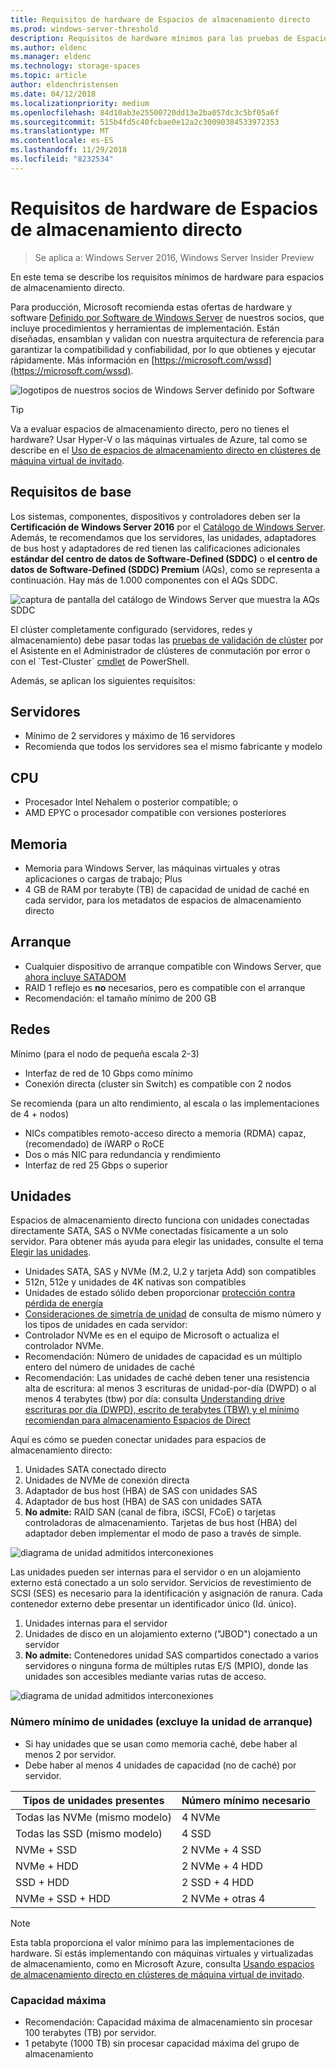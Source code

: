 ```yaml
---
title: Requisitos de hardware de Espacios de almacenamiento directo
ms.prod: windows-server-threshold
description: Requisitos de hardware mínimos para las pruebas de Espacios de almacenamiento directo.
ms.author: eldenc
ms.manager: eldenc
ms.technology: storage-spaces
ms.topic: article
author: eldenchristensen
ms.date: 04/12/2018
ms.localizationpriority: medium
ms.openlocfilehash: 84d10ab3e25500720dd13e2ba057dc3c5bf05a6f
ms.sourcegitcommit: 515b4fd5c40fcbae0e12a2c30090384533972353
ms.translationtype: MT
ms.contentlocale: es-ES
ms.lasthandoff: 11/29/2018
ms.locfileid: "8232534"
---
```

# Requisitos de hardware de Espacios de almacenamiento directo

> Se aplica a: Windows Server 2016, Windows Server Insider Preview

En este tema se describe los requisitos mínimos de hardware para espacios de almacenamiento directo.

Para producción, Microsoft recomienda estas ofertas de hardware y software [Definido por Software de Windows Server](https://microsoft.com/wssd) de nuestros socios, que incluye procedimientos y herramientas de implementación. Están diseñadas, ensamblan y validan con nuestra arquitectura de referencia para garantizar la compatibilidad y confiabilidad, por lo que obtienes y ejecutar rápidamente. Más información en [https://microsoft.com/wssd](https://microsoft.com/wssd).

![logotipos de nuestros socios de Windows Server definido por Software](media/hardware-requirements/wssd-partners.png)

   > [!TIP]
   > Va a evaluar espacios de almacenamiento directo, pero no tienes el hardware? Usar Hyper-V o las máquinas virtuales de Azure, tal como se describe en el [Uso de espacios de almacenamiento directo en clústeres de máquina virtual de invitado](storage-spaces-direct-in-vm.md).

## Requisitos de base

Los sistemas, componentes, dispositivos y controladores deben ser la **Certificación de Windows Server 2016** por el [Catálogo de Windows Server](https://www.windowsservercatalog.com). Además, te recomendamos que los servidores, las unidades, adaptadores de bus host y adaptadores de red tienen las calificaciones adicionales **estándar del centro de datos de Software-Defined (SDDC)** o **el centro de datos de Software-Defined (SDDC) Premium** (AQs), como se representa a continuación. Hay más de 1.000 componentes con el AQs SDDC.

![captura de pantalla del catálogo de Windows Server que muestra la AQs SDDC](media/hardware-requirements/sddc-aqs.png)

El clúster completamente configurado (servidores, redes y almacenamiento) debe pasar todas las [pruebas de validación de clúster](https://technet.microsoft.com/library/cc732035(v=ws.10).aspx) por el Asistente en el Administrador de clústeres de conmutación por error o con el `Test-Cluster` [cmdlet](https://docs.microsoft.com/powershell/module/failoverclusters/test-cluster?view=win10-ps) de PowerShell.

Además, se aplican los siguientes requisitos:

## Servidores

- Mínimo de 2 servidores y máximo de 16 servidores
- Recomienda que todos los servidores sea el mismo fabricante y modelo

## CPU

- Procesador Intel Nehalem o posterior compatible; o
- AMD EPYC o procesador compatible con versiones posteriores

## Memoria

- Memoria para Windows Server, las máquinas virtuales y otras aplicaciones o cargas de trabajo; Plus
- 4 GB de RAM por terabyte (TB) de capacidad de unidad de caché en cada servidor, para los metadatos de espacios de almacenamiento directo

## Arranque

- Cualquier dispositivo de arranque compatible con Windows Server, que [ahora incluye SATADOM](https://cloudblogs.microsoft.com/windowsserver/2017/08/30/announcing-support-for-satadom-boot-drives-in-windows-server-2016/)
- RAID 1 reflejo es **no** necesarios, pero es compatible con el arranque
- Recomendación: el tamaño mínimo de 200 GB

## Redes

Mínimo (para el nodo de pequeña escala 2-3)
- Interfaz de red de 10 Gbps como mínimo
- Conexión directa (cluster sin Switch) es compatible con 2 nodos

Se recomienda (para un alto rendimiento, al escala o las implementaciones de 4 + nodos)
- NICs compatibles remoto-acceso directo a memoria (RDMA) capaz, (recomendado) de iWARP o RoCE
- Dos o más NIC para redundancia y rendimiento
- Interfaz de red 25 Gbps o superior

## Unidades

Espacios de almacenamiento directo funciona con unidades conectadas directamente SATA, SAS o NVMe conectadas físicamente a un solo servidor. Para obtener más ayuda para elegir las unidades, consulte el tema [Elegir las unidades](choosing-drives.md).

- Unidades SATA, SAS y NVMe (M.2, U.2 y tarjeta Add) son compatibles
- 512n, 512e y unidades de 4K nativas son compatibles
- Unidades de estado sólido deben proporcionar [protección contra pérdida de energía](https://blogs.technet.microsoft.com/filecab/2016/11/18/dont-do-it-consumer-ssd/)
- [Consideraciones de simetría de unidad](drive-symmetry-considerations.md) de consulta de mismo número y los tipos de unidades en cada servidor:
- Controlador NVMe es en el equipo de Microsoft o actualiza el controlador NVMe.
- Recomendación: Número de unidades de capacidad es un múltiplo entero del número de unidades de caché
- Recomendación: Las unidades de caché deben tener una resistencia alta de escritura: al menos 3 escrituras de unidad-por-día (DWPD) o al menos 4 terabytes (tbw) por día: consulta [Understanding drive escrituras por día (DWPD), escrito de terabytes (TBW) y el mínimo recomiendan para almacenamiento Espacios de Direct](https://blogs.technet.microsoft.com/filecab/2017/08/11/understanding-dwpd-tbw/)

Aquí es cómo se pueden conectar unidades para espacios de almacenamiento directo:

1. Unidades SATA conectado directo
2. Unidades de NVMe de conexión directa
3. Adaptador de bus host (HBA) de SAS con unidades SAS
4. Adaptador de bus host (HBA) de SAS con unidades SATA
5. **No admite:** RAID SAN (canal de fibra, iSCSI, FCoE) o tarjetas controladoras de almacenamiento. Tarjetas de bus host (HBA) del adaptador deben implementar el modo de paso a través de simple.

![diagrama de unidad admitidos interconexiones](media/hardware-requirements/drive-interconnect-support-1.png)

Las unidades pueden ser internas para el servidor o en un alojamiento externo está conectado a un solo servidor. Servicios de revestimiento de SCSI (SES) es necesario para la identificación y asignación de ranura. Cada contenedor externo debe presentar un identificador único (Id. único).

1. Unidades internas para el servidor
2. Unidades de disco en un alojamiento externo ("JBOD") conectado a un servidor
3. **No admite:** Contenedores unidad SAS compartidos conectado a varios servidores o ninguna forma de múltiples rutas E/S (MPIO), donde las unidades son accesibles mediante varias rutas de acceso.

![diagrama de unidad admitidos interconexiones](media/hardware-requirements/drive-interconnect-support-2.png)

### Número mínimo de unidades (excluye la unidad de arranque)

- Si hay unidades que se usan como memoria caché, debe haber al menos 2 por servidor.
- Debe haber al menos 4 unidades de capacidad (no de caché) por servidor.

| Tipos de unidades presentes   | Número mínimo necesario |
|-----------------------|-------------------------|
| Todas las NVMe (mismo modelo) | 4 NVMe                  |
| Todas las SSD (mismo modelo)  | 4 SSD                   |
| NVMe + SSD            | 2 NVMe + 4 SSD          |
| NVMe + HDD            | 2 NVMe + 4 HDD          |
| SSD + HDD             | 2 SSD + 4 HDD           |
| NVMe + SSD + HDD      | 2 NVMe + otras 4       |

   >[!NOTE]
   > Esta tabla proporciona el valor mínimo para las implementaciones de hardware. Si estás implementando con máquinas virtuales y virtualizadas de almacenamiento, como en Microsoft Azure, consulta [Usando espacios de almacenamiento directo en clústeres de máquina virtual de invitado](storage-spaces-direct-in-vm.md).

### Capacidad máxima

- Recomendación: Capacidad máxima de almacenamiento sin procesar 100 terabytes (TB) por servidor.
- 1 petabyte (1000 TB) sin procesar capacidad máxima del grupo de almacenamiento
